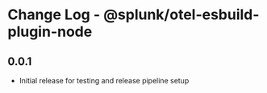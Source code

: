 # Change Log - @splunk/otel-esbuild-plugin-node

## 0.0.1

- Initial release for testing and release pipeline setup
